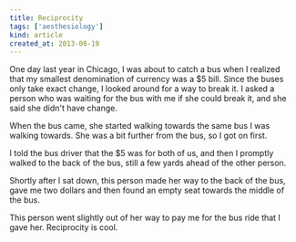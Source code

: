 ```yaml
---
title: Reciprocity
tags: ['aesthesiology']
kind: article
created_at: 2013-08-19
---
```

One day last year in Chicago, I was about to catch a bus when I realized
that my smallest denomination of currency was a $5 bill. Since the buses
only take exact change, I looked around for a way to break it. I asked a
person who was waiting for the bus with me if she could break it, and she
said she didn't have change.

When the bus came, she started walking towards the same bus I was walking
towards. She was a bit further from the bus, so I got on first.

I told the bus driver that the $5 was for both of us, and then I promptly
walked to the back of the bus, still a few yards ahead of the other person.

Shortly after I sat down, this person made her way to the back of the bus,
gave me two dollars and then found an empty seat towards the middle of the bus.

This person went slightly out of her way to pay me for the bus ride that
I gave her. Reciprocity is cool.
